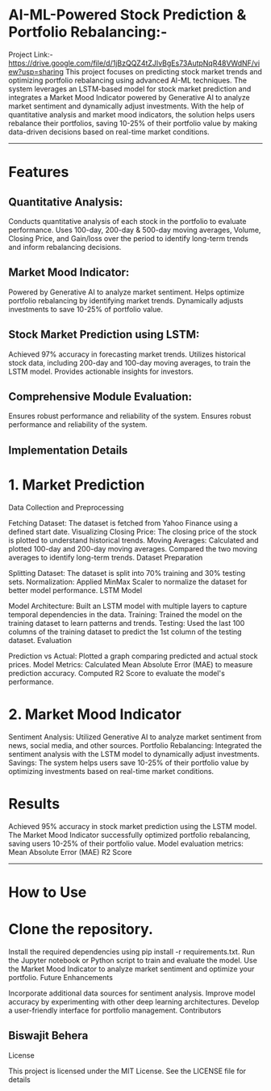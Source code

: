 # AI-ML-Powered Stock Prediction & Portfolio Rebalancing:-
Project Link:- https://drive.google.com/file/d/1jBzQQZ4tZJIvBgEs73AutpNqR48VWdNF/view?usp=sharing
This project focuses on predicting stock market trends and optimizing portfolio rebalancing using advanced AI-ML techniques. The system leverages an LSTM-based model for stock market prediction and integrates a Market Mood Indicator powered by Generative AI to analyze market sentiment and dynamically adjust investments. With the help of quantitative analysis and market mood indicators, the solution helps users rebalance their portfolios, saving 10-25% of their portfolio value by making data-driven decisions based on real-time market conditions.

---
# Features

 ## Quantitative Analysis:
Conducts quantitative analysis of each stock in the portfolio to evaluate performance.
Uses 100-day, 200-day & 500-day moving averages, Volume, Closing Price, and  Gain/loss over the period to identify long-term trends and inform rebalancing decisions.
## Market Mood Indicator:
Powered by Generative AI to analyze market sentiment.
Helps optimize portfolio rebalancing by identifying market trends.
Dynamically adjusts investments to save 10-25% of portfolio value.
## Stock Market Prediction using LSTM:
Achieved 97% accuracy in forecasting market trends.
Utilizes historical stock data, including 200-day and 100-day moving averages, to train the LSTM model.
Provides actionable insights for investors.
## Comprehensive Module Evaluation:
Ensures robust performance and reliability of the system.
Ensures robust performance and reliability of the system.

Implementation Details
---
# 1. Market Prediction

Data Collection and Preprocessing

Fetching Dataset: The dataset is fetched from Yahoo Finance using a defined start date.
Visualizing Closing Price: The closing price of the stock is plotted to understand historical trends.
Moving Averages:
Calculated and plotted 100-day and 200-day moving averages.
Compared the two moving averages to identify long-term trends.
Dataset Preparation

Splitting Dataset: The dataset is split into 70% training and 30% testing sets.
Normalization: Applied MinMax Scaler to normalize the dataset for better model performance.
LSTM Model

Model Architecture: Built an LSTM model with multiple layers to capture temporal dependencies in the data.
Training: Trained the model on the training dataset to learn patterns and trends.
Testing: Used the last 100 columns of the training dataset to predict the 1st column of the testing dataset.
Evaluation

Prediction vs Actual: Plotted a graph comparing predicted and actual stock prices.
Model Metrics:
Calculated Mean Absolute Error (MAE) to measure prediction accuracy.
Computed R2 Score to evaluate the model's performance.
# 2. Market Mood Indicator

Sentiment Analysis: Utilized Generative AI to analyze market sentiment from news, social media, and other sources.
Portfolio Rebalancing: Integrated the sentiment analysis with the LSTM model to dynamically adjust investments.
Savings: The system helps users save 10-25% of their portfolio value by optimizing investments based on real-time market conditions.

# Results
Achieved 95% accuracy in stock market prediction using the LSTM model.
The Market Mood Indicator successfully optimized portfolio rebalancing, saving users 10-25% of their portfolio value.
Model evaluation metrics:
Mean Absolute Error (MAE)
R2 Score

---
# How to Use

# Clone the repository.
Install the required dependencies using pip install -r requirements.txt.
Run the Jupyter notebook or Python script to train and evaluate the model.
Use the Market Mood Indicator to analyze market sentiment and optimize your portfolio.
Future Enhancements

Incorporate additional data sources for sentiment analysis.
Improve model accuracy by experimenting with other deep learning architectures.
Develop a user-friendly interface for portfolio management.
Contributors

## Biswajit Behera

License

This project is licensed under the MIT License. See the LICENSE file for details
